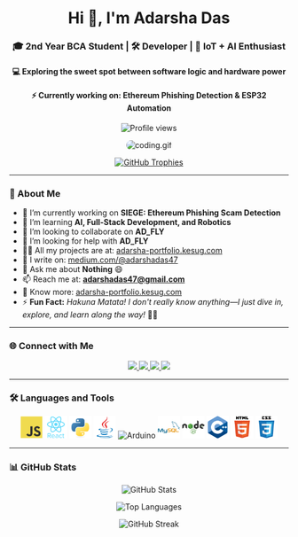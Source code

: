 <h1 align="center">Hi 👋, I'm Adarsha Das</h1>
<h3 align="center">🎓 2nd Year BCA Student | 🛠️ Developer | 📡 IoT + AI Enthusiast</h3>
<h4 align="center">💻 Exploring the sweet spot between software logic and hardware power</h4>
<h4 align="center">⚡ Currently working on: Ethereum Phishing Detection & ESP32 Automation</h4>

<p align="center">
  <img src="https://komarev.com/ghpvc/?username=ideal24&label=Profile%20views&color=0e75b6&style=flat" alt="Profile views" />
</p>

<p align="center">
  <img src="Ideal24/assets/ images/This pin is all about coding.gif" alt="coding.gif" width="600" style="border-radius: 10px;" />
</p>

<p align="center">
  <a href="https://github.com/ryo-ma/github-profile-trophy">
    <img src="https://github-profile-trophy.vercel.app/?username=ideal24&theme=dracula&margin-w=15&margin-h=15" alt="GitHub Trophies" />
  </a>
</p>

---

### 🚀 About Me

- 🔭 I’m currently working on **SIEGE: Ethereum Phishing Scam Detection**
- 🌱 I’m learning **AI, Full-Stack Development, and Robotics**
- 👯 I’m looking to collaborate on **AD_FLY**
- 🤝 I’m looking for help with **AD_FLY**
- 👨‍💻 All my projects are at: [adarsha-portfolio.kesug.com](https://adarsha-portfolio.kesug.com/)
- 📝 I write on: [medium.com/@adarshadas47](https://medium.com/@adarshadas47)
- 💬 Ask me about **Nothing** 😄
- 📫 Reach me at: **adarshadas47@gmail.com**
- 📄 Know more: [adarsha-portfolio.kesug.com](https://adarsha-portfolio.kesug.com/)
- ⚡ **Fun Fact:** *Hakuna Matata! I don't really know anything—I just dive in, explore, and learn along the way!* 🌊🧠

---

### 🌐 Connect with Me

<p align="center">
  <a href="https://linkedin.com/in/adarsha%20das" target="blank">
    <img src="https://img.shields.io/badge/-LinkedIn-blue?style=for-the-badge&logo=linkedin&logoColor=white" />
  </a>
  <a href="https://fb.com/adarsha%20das" target="blank">
    <img src="https://img.shields.io/badge/-Facebook-1877F2?style=for-the-badge&logo=facebook&logoColor=white" />
  </a>
  <a href="https://instagram.com/adarsha_d0s" target="blank">
    <img src="https://img.shields.io/badge/-Instagram-E4405F?style=for-the-badge&logo=instagram&logoColor=white" />
  </a>
  <a href="https://medium.com/@adarshadas47" target="blank">
    <img src="https://img.shields.io/badge/-Medium-000000?style=for-the-badge&logo=medium&logoColor=white" />
  </a>
</p>

---

### 🛠️ Languages and Tools

<p align="center">
  <img src="https://raw.githubusercontent.com/devicons/devicon/master/icons/javascript/javascript-original.svg" alt="JavaScript" width="40" height="40" />
  <img src="https://raw.githubusercontent.com/devicons/devicon/master/icons/react/react-original-wordmark.svg" alt="React" width="40" height="40" />
  <img src="https://raw.githubusercontent.com/devicons/devicon/master/icons/python/python-original.svg" alt="Python" width="40" height="40" />
  <img src="https://raw.githubusercontent.com/devicons/devicon/master/icons/java/java-original.svg" alt="Java" width="40" height="40" />
  <img src="https://cdn.worldvectorlogo.com/logos/arduino-1.svg" alt="Arduino" width="40" height="40" />
  <img src="https://raw.githubusercontent.com/devicons/devicon/master/icons/mysql/mysql-original-wordmark.svg" alt="MySQL" width="40" height="40" />
  <img src="https://raw.githubusercontent.com/devicons/devicon/master/icons/nodejs/nodejs-original-wordmark.svg" alt="Node.js" width="40" height="40" />
  <img src="https://raw.githubusercontent.com/devicons/devicon/master/icons/cplusplus/cplusplus-original.svg" alt="C++" width="40" height="40" />
  <img src="https://raw.githubusercontent.com/devicons/devicon/master/icons/html5/html5-original-wordmark.svg" alt="HTML5" width="40" height="40" />
  <img src="https://raw.githubusercontent.com/devicons/devicon/master/icons/css3/css3-original-wordmark.svg" alt="CSS3" width="40" height="40" />
</p>

---

### 📊 GitHub Stats

<p align="center">
  <img src="https://github-readme-stats.vercel.app/api?username=ideal24&show_icons=true&theme=tokyonight" alt="GitHub Stats" />
</p>

<p align="center">
  <img src="https://github-readme-stats.vercel.app/api/top-langs/?username=ideal24&layout=compact&theme=tokyonight" alt="Top Languages" />
</p>

<p align="center">
  <img src="https://github-readme-streak-stats.herokuapp.com/?user=ideal24&theme=tokyonight" alt="GitHub Streak" />
</p>
